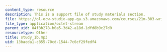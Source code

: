 ```yaml
---
content_type: resource
description: This is a support file of study materials section.
file: https://ol-ocw-studio-app-qa.s3.amazonaws.com/courses/21m-303-writing-in-tonal-forms-i-spring-2009/13bacda1c85570cd15447c6cf29fedf4_study_1b.mp3
file_type: application/octet-stream
parent_uid: 84f8b278-b0a5-3d42-a18d-1dfd8b9c27d0
resourcetype: Other
title: study_1b.mp3
uid: 13bacda1-c855-70cd-1544-7c6cf29fedf4
---
```

